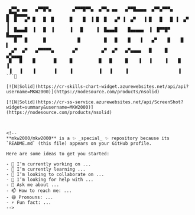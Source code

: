 ```
 ▄▀▀▄ ▄▄   ▄▀▀█▀▄        ▄▀▀▀█▀▀▄  ▄▀▀▄ ▄▄   ▄▀▀█▄▄▄▄  ▄▀▀▄▀▀▀▄  ▄▀▀█▄▄▄▄     
█  █   ▄▀ █   █  █      █    █  ▐ █  █   ▄▀ ▐  ▄▀   ▐ █   █   █ ▐  ▄▀   ▐     
▐  █▄▄▄█  ▐   █  ▐      ▐   █     ▐  █▄▄▄█    █▄▄▄▄▄  ▐  █▀▀█▀    █▄▄▄▄▄      
   █   █      █            █         █   █    █    ▌   ▄▀    █    █    ▌      
  ▄▀  ▄▀   ▄▀▀▀▀▀▄       ▄▀         ▄▀  ▄▀   ▄▀▄▄▄▄   █     █    ▄▀▄▄▄▄       
 █   █    █       █     █          █   █     █    ▐   ▐     ▐    █    ▐       
 ▐   ▐    ▐       ▐     ▐          ▐   ▐     ▐                   ▐            
```👋

[![N|Solid](https://cr-skills-chart-widget.azurewebsites.net/api/api?username=MKW2000)](https://nodesource.com/products/nsolid)

[![N|Solid](https://cr-ss-service.azurewebsites.net/api/ScreenShot?widget=summary&username=MKW2000)](https://nodesource.com/products/nsolid)



<!--
**mkw2000/mkw2000** is a ✨ _special_ ✨ repository because its `README.md` (this file) appears on your GitHub profile.

Here are some ideas to get you started:

- 🔭 I’m currently working on ...
- 🌱 I’m currently learning ...
- 👯 I’m looking to collaborate on ...
- 🤔 I’m looking for help with ...
- 💬 Ask me about ...
- 📫 How to reach me: ...
- 😄 Pronouns: ...
- ⚡ Fun fact: ...
-->
